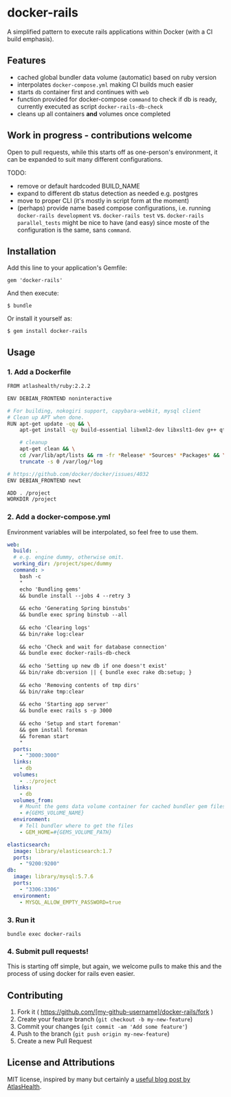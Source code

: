 # docker-rails

A simplified pattern to execute rails applications within Docker (with a CI build emphasis).

## Features
- cached global bundler data volume (automatic) based on ruby version
- interpolates `docker-compose.yml` making CI builds much easier
- starts `db` container first and continues with `web`
- function provided for docker-compose `command` to check if db is ready, currently executed as script `docker-rails-db-check`
- cleans up all containers **and** volumes once completed


## Work in progress - contributions welcome
Open to pull requests, while this starts off as one-person's environment, it can be expanded to suit many different configurations.

TODO:
- remove or default hardcoded BUILD_NAME
- expand to different db status detection as needed e.g. postgres
- move to proper CLI (it's mostly in script form at the moment)
- (perhaps) provide name based compose configurations, i.e. running `docker-rails development` vs. `docker-rails test` vs. `docker-rails parallel_tests` might be nice to have (and easy) since moste of the configuration is the same, sans `command`.


## Installation

Add this line to your application's Gemfile:

    gem 'docker-rails'

And then execute:

    $ bundle

Or install it yourself as:

    $ gem install docker-rails

## Usage

### 1. Add a Dockerfile

```bash
FROM atlashealth/ruby:2.2.2

ENV DEBIAN_FRONTEND noninteractive

# For building, nokogiri support, capybara-webkit, mysql client
# Clean up APT when done.
RUN apt-get update -qq && \
    apt-get install -qy build-essential libxml2-dev libxslt1-dev g++ qt5-default libqt5webkit5-dev xvfb libmysqlclient-dev && \

    # cleanup
    apt-get clean && \
    cd /var/lib/apt/lists && rm -fr *Release* *Sources* *Packages* && \
    truncate -s 0 /var/log/*log

# https://github.com/docker/docker/issues/4032
ENV DEBIAN_FRONTEND newt

ADD . /project
WORKDIR /project
```

### 2. Add a docker-compose.yml

Environment variables will be interpolated, so feel free to use them.

```yaml
web:
  build: .
  # e.g. engine dummy, otherwise omit.
  working_dir: /project/spec/dummy
  command: >
    bash -c
    "
    echo 'Bundling gems'
    && bundle install --jobs 4 --retry 3
     
    && echo 'Generating Spring binstubs'
    && bundle exec spring binstub --all
     
    && echo 'Clearing logs'
    && bin/rake log:clear
     
    && echo 'Check and wait for database connection'
    && bundle exec docker-rails-db-check
     
    && echo 'Setting up new db if one doesn't exist'
    && bin/rake db:version || { bundle exec rake db:setup; }
     
    && echo 'Removing contents of tmp dirs'
    && bin/rake tmp:clear
     
    && echo 'Starting app server'
    && bundle exec rails s -p 3000
     
    && echo 'Setup and start foreman'
    && gem install foreman
    && foreman start
    "
  ports:
    - "3000:3000"
  links:
    - db
  volumes:
    - .:/project
  links:
    - db
  volumes_from:
    # Mount the gems data volume container for cached bundler gem files
    - #{GEMS_VOLUME_NAME}
  environment:
    # Tell bundler where to get the files
    - GEM_HOME=#{GEMS_VOLUME_PATH}

elasticsearch:
  image: library/elasticsearch:1.7
  ports:
    - "9200:9200"
db:
  image: library/mysql:5.7.6
  ports:
    - "3306:3306"
  environment:
    - MYSQL_ALLOW_EMPTY_PASSWORD=true
```

### 3. Run it

`bundle exec docker-rails`

### 4. Submit pull requests!

This is starting off simple, but again, we welcome pulls to make this and the process of using docker for rails even easier.


## Contributing

1. Fork it ( https://github.com/[my-github-username]/docker-rails/fork )
2. Create your feature branch (`git checkout -b my-new-feature`)
3. Commit your changes (`git commit -am 'Add some feature'`)
4. Push to the branch (`git push origin my-new-feature`)
5. Create a new Pull Request

## License and Attributions
MIT license, inspired by many but certainly a [useful blog post by AtlasHealth](http://www.atlashealth.com/blog/2014/09/persistent-ruby-gems-docker-container). 
